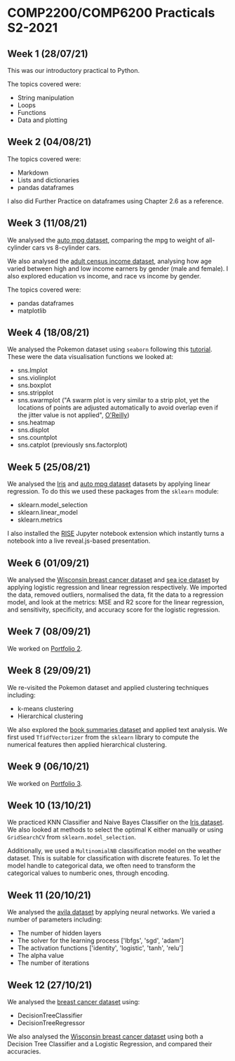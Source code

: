 # COMP2200/COMP6200 Practicals S2-2021

## Week 1 (28/07/21)

This was our introductory practical to Python.

The topics covered were:
* String manipulation
* Loops
* Functions
* Data and plotting


## Week 2 (04/08/21)

The topics covered were:
* Markdown
* Lists and dictionaries
* pandas dataframes

I also did Further Practice on dataframes using Chapter 2.6 as a reference.


## Week 3 (11/08/21)

We analysed the [auto mpg dataset](https://www.kaggle.com/uciml/autompg-dataset), comparing the mpg to weight of all-cylinder cars vs 8-cylinder cars.

We also analysed the [adult census income dataset](https://www.kaggle.com/uciml/adult-census-income), analysing how age varied between high and low income earners by gender (male and female). I also explored education vs income, and race vs income by gender.

The topics covered were:
* pandas dataframes
* matplotlib


## Week 4 (18/08/21)

We analysed the Pokemon dataset using `seaborn` following this [tutorial](https://elitedatascience.com/python-seaborn-tutorial). These were the data visualisation functions we looked at:
* sns.lmplot
* sns.violinplot
* sns.boxplot
* sns.stripplot
* sns.swarmplot ("A swarm plot is very similar to a strip plot, yet the locations of points are adjusted automatically to avoid overlap even if the jitter value is not applied", [O'Reilly](https://www.oreilly.com/library/view/matplotlib-2x-by/9781788295260/f71c5b21-e7ea-447f-b898-0e38ba786ad7.xhtml))
* sns.heatmap
* sns.displot
* sns.countplot
* sns.catplot (previously sns.factorplot)


## Week 5 (25/08/21)

We analysed the [Iris](https://archive.ics.uci.edu/ml/datasets/iris) and [auto mpg dataset](https://www.kaggle.com/uciml/autompg-dataset) datasets by applying linear regression. To do this we used these packages from the `sklearn` module:
* sklearn.model_selection
* sklearn.linear_model
* sklearn.metrics

I also installed the [RISE](https://rise.readthedocs.io/en/stable/) Jupyter notebook extension which instantly turns a notebook into a live reveal.js-based presentation.


## Week 6 (01/09/21)

We analysed the [Wisconsin breast cancer dataset](https://www.kaggle.com/uciml/breast-cancer-wisconsin-data) and [sea ice dataset](https://github.com/MQCOMP2200-S2-2021/practical-week-1-LanceWhitehorn/blob/main/files/SeaIce.txt) by applying logistic regression and linear regression respectively. We imported the data, removed outliers, normalised the data, fit the data to a regression model, and look at the metrics: MSE and R2 score for the linear regression, and sensitivity, specificity, and accuracy score for the logistic regression.


## Week 7 (08/09/21)
We worked on [Portfolio 2](https://github.com/MQCOMP2200-S2-2021/data-science-portfolio-LanceWhitehorn/blob/main/Portfolio%202.ipynb).


## Week 8 (29/09/21)
We re-visited the Pokemon dataset and applied clustering techniques including:
* k-means clustering
* Hierarchical clustering

We also explored the [book summaries dataset](http://www.cs.cmu.edu/~dbamman/booksummaries.html) and applied text analysis. We first used `TfidfVectorizer` from the `sklearn` library to compute the numerical features then applied hierarchical clustering.



## Week 9 (06/10/21)
We worked on [Portfolio 3](https://github.com/MQCOMP2200-S2-2021/data-science-portfolio-LanceWhitehorn/blob/main/Portfolio%203.ipynb).


## Week 10 (13/10/21)
We practiced KNN Classifier and Naive Bayes Classifier on the [Iris dataset](https://archive.ics.uci.edu/ml/datasets/iris). We also looked at methods to select the optimal K either manually or using `GridSearchCV` from `sklearn.model_selection`.

Additionally, we used a `MultinomialNB` classification model on the weather dataset. This is suitable for classification with discrete features. To let the model handle to categorical data, we often need to transform the categorical values to numberic ones, through encoding.


## Week 11 (20/10/21)
We analysed the [avila dataset](https://archive.ics.uci.edu/ml/datasets/Avila) by applying neural networks. We varied a number of parameters including:
* The number of hidden layers
* The solver for the learning process ['lbfgs', 'sgd', 'adam']
* The activation functions ['identity', 'logistic', 'tanh', 'relu']
* The alpha value
* The number of iterations


## Week 12 (27/10/21)
We analysed the [breast cancer dataset](https://archive.ics.uci.edu/ml/datasets/breast+cancer) using:
* DecisionTreeClassifier
* DecisionTreeRegressor

We also analysed the [Wisconsin breast cancer dataset](http://archive.ics.uci.edu/ml/datasets/breast+cancer+wisconsin+%28diagnostic%29) using both a Decision Tree Classifier and a Logistic Regression, and compared their accuracies.






